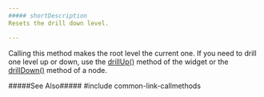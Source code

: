 ```yaml
---
##### shortDescription
Resets the drill down level.

---
```

Calling this method makes the root level the current one. If you need to drill one level up or down, use the [drillUp()](/api-reference/20%20Data%20Visualization%20Widgets/dxTreeMap/3%20Methods/drillUp().md '/Documentation/ApiReference/Data_Visualization_Widgets/dxTreeMap/Methods/#drillUp') method of the widget or the [drillDown()](/api-reference/20%20Data%20Visualization%20Widgets/dxTreeMap/6%20Node/3%20Methods/drillDown().md '/Documentation/ApiReference/Data_Visualization_Widgets/dxTreeMap/Node/Methods/#drillDown') method of a node.

#####See Also#####
#include common-link-callmethods